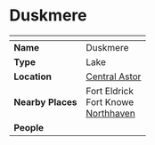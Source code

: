 # Duskmere

| []() | |
| --- | --- |
| **Name** | Duskmere |
| **Type** | Lake |
| **Location** | [Central Astor](../regions/central-astor.md) |
| **Nearby Places** | Fort Eldrick<br />Fort Knowe<br />[Northhaven](../cities/northhaven.md) |
| **People** | |

